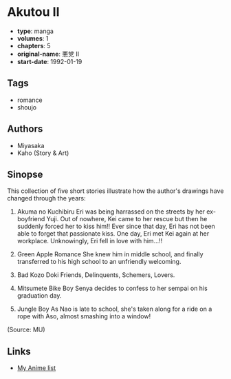 # Akutou II

-   **type**: manga
-   **volumes**: 1
-   **chapters**: 5
-   **original-name**: 悪党 II
-   **start-date**: 1992-01-19

## Tags

-   romance
-   shoujo

## Authors

-   Miyasaka
-   Kaho (Story & Art)

## Sinopse

This collection of five short stories illustrate how the author's drawings have changed through the years:

1. Akuma no Kuchibiru
   Eri was being harrassed on the streets by her ex-boyfriend Yuji. Out of nowhere, Kei came to her rescue but then he suddenly forced her to kiss him!! Ever since that day, Eri has not been able to forget that passionate kiss. One day, Eri met Kei again at her workplace. Unknowingly, Eri fell in love with him...!!

2. Green Apple Romance
   She knew him in middle school, and finally transferred to his high school to an unfriendly welcoming.

3. Bad Kozo Doki
   Friends, Delinquents, Schemers, Lovers.

4. Mitsumete Bike Boy
   Senya decides to confess to her sempai on his graduation day.

5. Jungle Boy
   As Nao is late to school, she's taken along for a ride on a rope with Aso, almost smashing into a window!

(Source: MU)

## Links

-   [My Anime list](https://myanimelist.net/manga/24587/Akutou_II)
